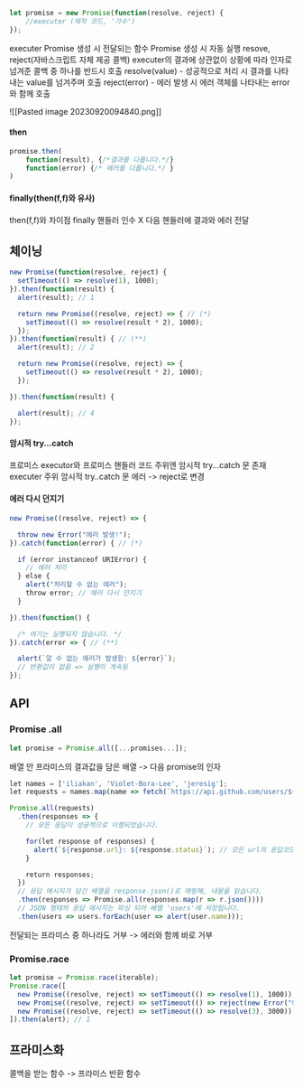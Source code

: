 ```javascript
let promise = new Promise(function(resolve, reject) {
	//executer (제작 코드, '가수')
});
```
executer
	Promise 생성 시 전달되는 함수
	Promise 생성 시 자동 실행
resove, reject(자바스크립트 자체 제공 콜백)
	executer의 결과에 상관없이 상황에 따라 인자로 넘겨준 콜백 중 하나를 반드시 호출
		resolve(value)  - 성공적으로 처리 시 결과를 나타내는 value를 넘겨주며 호출
		reject(error) - 에러 발생 시 에러 객체를 나타내는 error와 함께 호출

![[Pasted image 20230920094840.png]]


#### then
```javascript
promise.then(
	function(result), {/*결과를 다룹니다.*/}
	function(error) {/* 에러를 다룹니다.*/ }
)
```

#### finally(then(f,f)와 유사)
then(f,f)와 차이점
	finally 핸들러 인수 X 
	다음 핸들러에 결과와 에러 전달

## 체이닝
```javascript
new Promise(function(resolve, reject) {  
  setTimeout(() => resolve(1), 1000);  
}).then(function(result) {
  alert(result); // 1

  return new Promise((resolve, reject) => { // (*)
    setTimeout(() => resolve(result * 2), 1000);
  });
}).then(function(result) { // (**)
  alert(result); // 2

  return new Promise((resolve, reject) => {
    setTimeout(() => resolve(result * 2), 1000);
  });

}).then(function(result) {

  alert(result); // 4
});
```

#### 암시적 try...catch
프로미스 executor와 프로미스 핸들러 코드 주위엔 암시적 try...catch 문 존재
executer 주위 암시적 try..catch 문 에러 -> reject로 변경


#### 에러 다시 던지기
```javascript
new Promise((resolve, reject) => {

  throw new Error("에러 발생!");
}).catch(function(error) { // (*)

  if (error instanceof URIError) {
    // 에러 처리
  } else {
    alert("처리할 수 없는 에러");
    throw error; // 에러 다시 던지기
  }

}).then(function() {

  /* 여기는 실행되지 않습니다. */
}).catch(error => { // (**)

  alert(`알 수 없는 에러가 발생함: ${error}`);
  // 반환값이 없음 => 실행이 계속됨
});
```


## API

### Promise .all
```javascript
let promise = Promise.all([...promises...]);
```

배열 안 프라미스의 결과값을 담은 배열 -> 다음 promise의 인자
```javascript
let names = ['iliakan', 'Violet-Bora-Lee', 'jeresig'];
let requests = names.map(name => fetch(`https://api.github.com/users/${name}`));

Promise.all(requests)
  .then(responses => {
    // 모든 응답이 성공적으로 이행되었습니다.

    for(let response of responses) {
      alert(`${response.url}: ${response.status}`); // 모든 url의 응답코드가 200입니다.
    }

    return responses;
  })
  // 응답 메시지가 담긴 배열을 response.json()로 매핑해, 내용을 읽습니다.
  .then(responses => Promise.all(responses.map(r => r.json())))
  // JSON 형태의 응답 메시지는 파싱 되어 배열 'users'에 저장됩니다.
  .then(users => users.forEach(user => alert(user.name)));
```

전달되는 프라미스 중 하나라도 거부 -> 에러와 함께 바로 거부

### Promise.race
```javascript
let promise = Promise.race(iterable);
Promise.race([
  new Promise((resolve, reject) => setTimeout(() => resolve(1), 1000)),
  new Promise((resolve, reject) => setTimeout(() => reject(new Error("에러 발생!")), 2000)),
  new Promise((resolve, reject) => setTimeout(() => resolve(3), 3000))
]).then(alert); // 1
```


## 프라미스화
콜백을 받는 함수 -> 프라미스 반환 함수
